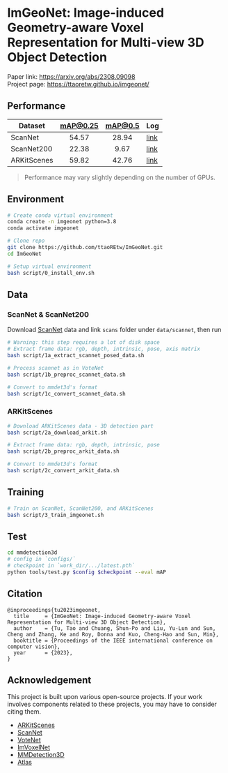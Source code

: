 # ImGeoNet: Image-induced Geometry-aware Voxel Representation for Multi-view 3D Object Detection

Paper link: https://arxiv.org/abs/2308.09098  
Project page: https://ttaoretw.github.io/imgeonet/  

## Performance
| Dataset     | mAP@0.25 | mAP@0.5  | Log |
| --------    | :------: | :------: | --- |
| ScanNet     | 54.57    | 28.94    | [link](logs/scannet.txt) |
| ScanNet200  | 22.38    | 9.67     | [link](logs/scannet200.txt) |
| ARKitScenes | 59.82    | 42.76    | [link](logs/arkit.txt) |

> Performance may vary slightly depending on the number of GPUs.


## Environment

```sh
# Create conda virtual environment
conda create -n imgeonet python=3.8
conda activate imgeonet

# Clone repo
git clone https://github.com/ttaoREtw/ImGeoNet.git
cd ImGeoNet

# Setup virtual environment
bash script/0_install_env.sh
```


## Data
### ScanNet & ScanNet200
Download [ScanNet](http://www.scan-net.org/) data and link `scans` folder under `data/scannet`, then run

```sh
# Warning: this step requires a lot of disk space
# Extract frame data: rgb, depth, intrinsic, pose, axis matrix
bash script/1a_extract_scannet_posed_data.sh

# Process scannet as in VoteNet
bash script/1b_preproc_scannet_data.sh

# Convert to mmdet3d's format
bash script/1c_convert_scannet_data.sh
```

### ARKitScenes
```sh
# Download ARKitScenes data - 3D detection part
bash script/2a_download_arkit.sh

# Extract frame data: rgb, depth, intrinsic, pose
bash script/2b_preproc_arkit_data.sh

# Convert to mmdet3d's format
bash script/2c_convert_arkit_data.sh

```


## Training
```sh
# Train on ScanNet, ScanNet200, and ARKitScenes
bash script/3_train_imgeonet.sh
```

## Test
```sh
cd mmdetection3d
# config in `configs/`
# checkpoint in `work_dir/.../latest.pth`
python tools/test.py $config $checkpoint --eval mAP
```

## Citation
```
@inproceedings{tu2023imgeonet,
  title     = {ImGeoNet: Image-induced Geometry-aware Voxel Representation for Multi-view 3D Object Detection},
  author    = {Tu, Tao and Chuang, Shun-Po and Liu, Yu-Lun and Sun, Cheng and Zhang, Ke and Roy, Donna and Kuo, Cheng-Hao and Sun, Min},
  booktitle = {Proceedings of the IEEE international conference on computer vision},
  year      = {2023},
}
```

## Acknowledgement
This project is built upon various open-source projects.
If your work involves components related to these projects, you may have to consider citing them.  
* [ARKitScenes](https://github.com/apple/ARKitScenes)
* [ScanNet](https://github.com/ScanNet/ScanNet)
* [VoteNet](https://github.com/facebookresearch/votenet)
* [ImVoxelNet](https://github.com/SamsungLabs/imvoxelnet)
* [MMDetection3D](https://github.com/open-mmlab/mmdetection3d)
* [Atlas](https://github.com/magicleap/Atlas)
